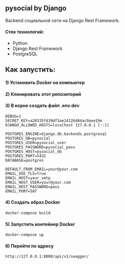 ## pysocial by Django

Backend cоциальной сети на Django Rest Framework.

#### Стек технологий:
* Python
* Django Rest Framework
* PostgreSQL

## Как запустить:
#### 1) Установить Docker на компьютер
#### 2) Клонировать этот репозиторий
#### 3) В корне создать файл .env.dev
    DEBUG=1
    SECRET_KEY=a20335f439df3ae1412648dac9aee19e
    DJANGO_ALLOWED_HOSTS=localhost 127.0.0.1 [::1]

    POSTGRES_ENGINE=django.db.backends.postgresql
    POSTGRES_DB=pysocial
    POSTGRES_USER=pysocial_user
    POSTGRES_PASSWORD=pysocial_pass
    POSTGRES_HOST=pysocial_db
    POSTGRES_PORT=5432
    DATABASE=postgres

    DEFAULT_FROM_EMAIL=your@your.com
    EMAIL_USE_TLS=True
    EMAIL_HOST=your_smtp
    EMAIL_HOST_USER=your@your.com
    EMAIL_HOST_PASSWORD=pass
    EMAIL_PORT=587
   
#### 4) Создать образ Docker
    docker-compose build
#### 5) Запустить контейнер Docker
    docker-compose up
#### 6) Перейти по адресу
    http://127.0.0.1:8000/api/v1/swagger/
